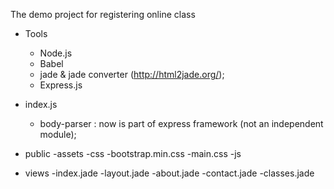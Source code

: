 The demo project for registering online class 
- Tools 
    - Node.js 
    - Babel 
    - jade & jade converter (http://html2jade.org/);
    - Express.js


- index.js
    - body-parser : now is part of express framework (not an independent module);
- public 
    -assets
    -css
        -bootstrap.min.css
        -main.css
    -js
- views
    -index.jade 
    -layout.jade
    -about.jade
    -contact.jade
    -classes.jade

    
